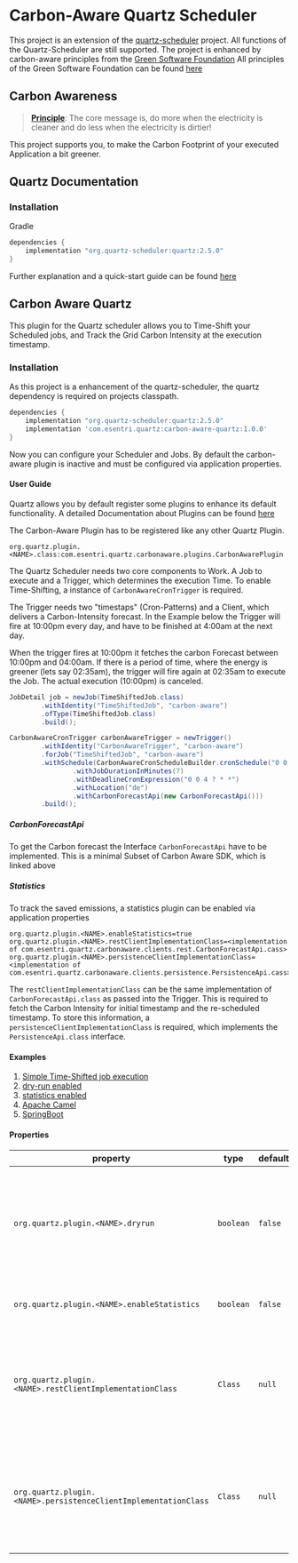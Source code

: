 # Carbon-Aware Quartz Scheduler

This project is an extension of
the [quartz-scheduler](https://github.com/quartz-scheduler/quartz/blob/main/docs/index.adoc) project.
All functions of the Quartz-Scheduler are still supported.
The project is enhanced by carbon-aware principles from
the [Green Software Foundation](https://greensoftware.foundation/)
All principles of the Green Software Foundation can be found [here](https://learn.greensoftware.foundation/)

## Carbon Awareness

> **[Principle](https://learn.greensoftware.foundation/carbon-awareness)**:
> The core message is, do more when the electricity is cleaner and do less when the electricity is dirtier!

This project supports you, to make the Carbon Footprint of your executed Application a bit greener.

## Quartz Documentation

### Installation

Gradle

```groovy
dependencies {
    implementation "org.quartz-scheduler:quartz:2.5.0"
}
```

Further explanation and a quick-start guide can be
found [here](https://github.com/quartz-scheduler/quartz/blob/main/docs/quick-start-guide.adoc)

## Carbon Aware Quartz

This plugin for the Quartz scheduler allows you to Time-Shift your Scheduled jobs, and Track the Grid Carbon Intensity
at the execution timestamp.

### Installation

As this project is a enhancement of the quartz-scheduler, the quartz dependency is required on projects classpath.

```groovy
dependencies {
    implementation "org.quartz-scheduler:quartz:2.5.0"
    implementation 'com.esentri.quartz:carbon-aware-quartz:1.0.0'
}
```

Now you can configure your Scheduler and Jobs. By default the carbon-aware plugin is inactive and must be configured via
application properties.

#### User Guide

Quartz allows you by default register some plugins to enhance its default functionality.
A detailed Documentation about Plugins can be
found [here](https://github.com/quartz-scheduler/quartz/blob/main/docs/configuration.adoc#configuration-of-plug-ins-add-functionality-to-your-scheduler)

The Carbon-Aware Plugin has to be registered like any other Quartz Plugin.

```properties
org.quartz.plugin.<NAME>.class:com.esentri.quartz.carbonaware.plugins.CarbonAwarePlugin
```

The Quartz Scheduler needs two core components to Work. A Job to execute and a Trigger, which determines the execution
Time.
To enable Time-Shifting, a instance of `CarbonAwareCronTrigger` is required.

The Trigger needs two "timestaps" (Cron-Patterns) and a Client, which delivers a Carbon-Intensity forecast.
In the Example below the Trigger will fire at 10:00pm every day, and have to be finished at 4:00am at the next day.

When the trigger fires at 10:00pm it fetches the carbon Forecast between 10:00pm and 04:00am. If there is a period of
time,
where the energy is greener (lets say 02:35am), the trigger will fire again at 02:35am to execute the Job.
The actual execution (10:00pm) is canceled.

```java
JobDetail job = newJob(TimeShiftedJob.class)
        .withIdentity("TimeShiftedJob", "carbon-aware")
        .ofType(TimeShiftedJob.class)
        .build();

CarbonAwareCronTrigger carbonAwareTrigger = newTrigger()
        .withIdentity("CarbonAwareTrigger", "carbon-aware")
        .forJob("TimeShiftedJob", "carbon-aware")
        .withSchedule(CarbonAwareCronScheduleBuilder.cronSchedule("0 0 22 ? * *")
                .withJobDurationInMinutes(7)
                .withDeadlineCronExpression("0 0 4 ? * *")
                .withLocation("de")
                .withCarbonForecastApi(new CarbonForecastApi()))
        .build();
```

##### CarbonForecastApi

To get the Carbon forecast the Interface `CarbonForecastApi` have to be implemented.
This is a minimal Subset of Carbon Aware SDK, which is linked above

##### Statistics

To track the saved emissions, a statistics plugin can be enabled via application properties

```properties
org.quartz.plugin.<NAME>.enableStatistics=true
org.quartz.plugin.<NAME>.restClientImplementationClass=<implementation of com.esentri.quartz.carbonaware.clients.rest.CarbonForecastApi.cass>
org.quartz.plugin.<NAME>.persistenceClientImplementationClass=<implementation of com.esentri.quartz.carbonaware.clients.persistence.PersistenceApi.cass>
```

The `restClientImplementationClass` can be the same implementation of `CarbonForecastApi.class` as passed into the Trigger. 
This is required to fetch the Carbon Intensity for initial timestamp and the re-scheduled timestamp.
To store this information, a `persistenceClientImplementationClass` is required, which implements the `PersistenceApi.class` interface.

#### Examples

1. [Simple Time-Shifted job execution](./examples/src/main/java/com/esentri/quartz/example1/readme.md)
2. [dry-run enabled](./examples/src/main/java/com/esentri/quartz/example2/readme.md)
3. [statistics enabled](./examples/src/main/java/com/esentri/quartz/example2/readme.md)
4. [Apache Camel](./examples/src/main/java/com/esentri/quartz/camelexample/readme.md)
5. [SpringBoot](./examples/src/main/java/com/esentri/quartz/springboot/readme.md)

#### Properties

| property                                                        | type      | default | description                                                                                                                                                                                                      |
|-----------------------------------------------------------------|-----------|---------|------------------------------------------------------------------------------------------------------------------------------------------------------------------------------------------------------------------|
| `org.quartz.plugin.<NAME>.dryrun`                               | `boolean` | `false` | Enables the dryrun feature. The CarbonAwareCronTrigger will determine a better execution time, but the Job will **not** be re-scheduled. All statistics feature will also work in combination with this feature. |
| `org.quartz.plugin.<NAME>.enableStatistics`                     | `boolean` | `false` | Enables the statisctis feature. To persist the information about the saved carbon intensity.                                                                                                                     |
| `org.quartz.plugin.<NAME>.restClientImplementationClass`        | `Class`   | `null`  | The implementation class for the `CarbonForecastApi.class` used in statistics feature. Only required, `enableStatistics=true`. Implementation Class have to provide a default constructor, for instantiation.    |
| `org.quartz.plugin.<NAME>.persistenceClientImplementationClass` | `Class`   | `null`  | The implementation class for the `PersistenceApi.class` used in statistics feature. Only required, `enableStatistics=true`. Implementation Class have to provide a default constructor, for instantiation.       |                                                                                                                                                                                                      |
